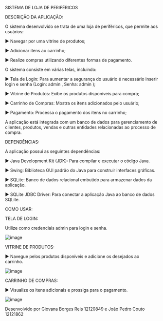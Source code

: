 SISTEMA DE LOJA DE PERIFÉRICOS

DESCRIÇÃO DA APLICAÇÃO:

O sistema desenvolvido se trata de uma loja de periféricos, que permite aos usuários:

► Navegar por uma vitrine de produtos;

► Adicionar itens ao carrinho;

► Realize compras utilizando diferentes formas de pagamento.

O sistema consiste em várias telas, incluindo:

► Tela de Login: Para aumentar a segurança do usuário é necessário inserir login e senha (Login: admin , Senha: admin );

► Vitrine de Produtos: Exibe os produtos disponíveis para compra;

► Carrinho de Compras: Mostra os itens adicionados pelo usuário;

► Pagamento: Processa o pagamento dos itens no carrinho;

A aplicação está integrada com um banco de dados para gerenciamento de clientes, produtos, vendas e outras entidades relacionadas ao processo de compra.

DEPENDÊNCIAS:

A aplicação possui as seguintes dependências:

► Java Development Kit (JDK): Para compilar e executar o código Java.

► Swing: Biblioteca GUI padrão do Java para construir interfaces gráficas.

► SQLite: Banco de dados relacional embutido para armazenar dados da aplicação.

► SQLite JDBC Driver: Para conectar a aplicação Java ao banco de dados SQLite.

COMO USAR:

TELA DE LOGIN:

Utilize como credenciais admin para login e senha.

![image](https://github.com/lcoutol/Trabalho-poo-lp/assets/84483282/e80f2865-f976-4e93-b3df-6a175d2b0256)

VITRINE DE PRODUTOS:

► Navegue pelos produtos disponíveis e adicione os desejados ao carrinho.

![image](https://github.com/lcoutol/Trabalho-poo-lp/assets/84483282/e1f4c800-dbad-4eb0-b8c0-ae153b6d63e4)


CARRINHO DE COMPRAS:

► Visualize os itens adicionais e prossiga para o pagamento.

![image](https://github.com/lcoutol/Trabalho-poo-lp/assets/84483282/2c841f40-8f58-4278-8f0c-1843869d07b9)


Desenvolvido por Giovana Borges Reis 12120849 e João Pedro Couto 12121862
